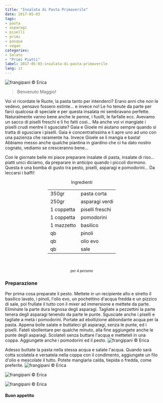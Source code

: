```yaml
---
title: "Insalata di Pasta Primaverile"
date: 2017-05-03
tags:
- pasta  
- asparagi
- piselli 
- primi
- pasqua 
- vegan
categories:
- Salato
- "Primi Piatti"
label: 2017-05-03-insalata-di-pasta-primaverile
lang: it
---
```

![](header.jpg "frangipani © Erica")

> Benvenuto Maggio!

Voi vi ricordate le Ruote, la pasta tanto per intenderci? Erano anni che non le vedevo, pensavo fossero estinte... e invece no! Le ho tenute da parte per farci qualcosa di speciale e per questa insalata mi sembravano perfette. Naturalmente vanno bene anche le penne, i fusilli, le farfalle ecc. Avevamo un sacco di piselli freschi e li ho fatti così... Ma anche voi vi mangiate i piselli crudi mentre li sgusciate? Gaia e Gioele mi aiutano sempre quando si tratta di sgusciare i piselli. Gaia è concentratissima e li apre uno ad uno con una pazienza che raramente ha. Invece Gioele se li mangia e basta! Abbiamo messo anche qualche piantina in giardino che ci ha dato nostro cognato, vediamo se cresceranno bene...

Con le giornate belle mi piace preparare insalate di pasta, insalate di riso... piatti unici diciamo, da preparare in anticipo quando i piccoli dormono. Questa è una bomba di gusto tra pesto, piselli, asparagi e pomodorini... Da leccarsi i baffi!

<div id="wrapper" style="text-align: center">
  <div id="yourdiv" style="display: inline-block;">
    <div class="ingredients">
      <div class="ingredients-title">Ingredienti</div>
      <table>
        <tbody>
          <tr>
            <td>350gr</td>
            <td>pasta corta</td>
          </tr>
          <tr>
            <td>250gr</td>
            <td>asparagi verdi</td>
          </tr>
          <tr>
            <td>1 coppetta</td>
            <td>piselli freschi</td>
          </tr>
          <tr>
            <td>1 coppetta</td>
            <td>pomodorini</td>
          </tr>
          <tr>
            <td>1 mazzetto</td>
            <td>basilico</td>
          </tr>
          <tr>
            <td>qb</td>
            <td>pinoli</td>
          </tr>
          <tr>
            <td>qb</td>
            <td>olio evo</td>
          </tr>
          <tr>
            <td>qb</td>
            <td>sale</td>
          </tr>
        </tbody>
      </table>
      <br></br>
      <i class="pull-right" style="font-size: 80%;">per 4 persone</i>
    </div>
  </div>
</div>


<h3>
  <font color="grey">
    <i class="fa-solid fa-gears"></i>
  </font> Preparazione
</h3>

Per prima cosa preparate il pesto. Mettete in un recipiente alto e stretto il basilico lavato, i pinoli, l'olio evo, un pochettino d'acqua fredda e un pizzico di sale, poi frullate il tutto con il mixer ad immersione e mettete da parte. Eliminate la parte dura legnosa degli asparagi. Tagliate a pezzettini la parte tenera degli asparagi tenendo da parte le punte. Sgusciate anche i piselli e tagliate a metà i pomodorini. Portate ad ebollizione abbondante acqua per la pasta. Appena bolle salate e buttateci gli asparagi, senza le punte, ed i piselli. Fateli sbollentare per qualche minuto, alla fine aggiungete anche le punte degli asparagi. Scolateli senza buttare l'acqua e metteteli in una coppa. Aggiungete anche i pomodorini ed il pesto.
![](condimento.jpg "frangipani © Erica")

Adesso buttate la pasta nella stessa acqua e salate l'acqua. Quando sarà cotta scolatela e  versatela nella coppa con il condimento, aggiungete un filo d'olio e mescolate il tutto. Potete mangiarla calda, tiepida o fredda, come preferite.
![](risultato1.jpg "frangipani © Erica")

![](risultato2.jpg "frangipani © Erica")

![](risultato3.jpg "frangipani © Erica")

<h4>Buon appetito
  <font color="red">
    <i class="fa-regular fa-face-smile"></i>
  </font>
</h4>
